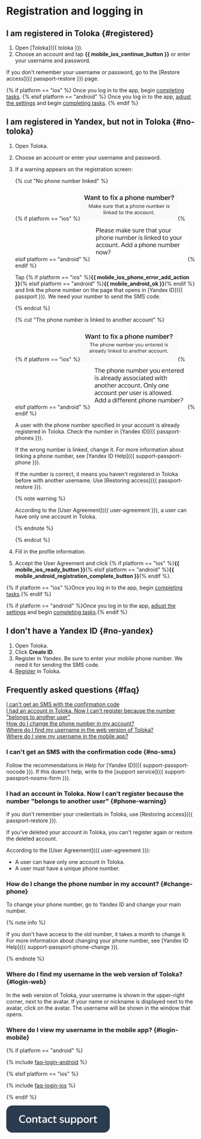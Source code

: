 # Registration and logging in

## I am registered in Toloka {#registered}

1. Open [Toloka]({{ toloka }}).
1. Choose an account and tap **{{ mobile_ios_continue_button }}** or enter your username and password.

If you don't remember your username or password, go to the [Restore access]({{ passport-restore }}) page.

{% if platform == "ios" %}
Once you log in to the app, begin [completing tasks](tasks.md).
{% elsif platform == "android" %}
Once you log in to the app, [adjust the settings](settings.md) and begin [completing tasks](tasks.md).
{% endif %}

## I am registered in Yandex, but not in Toloka {#no-toloka}

1. Open Toloka.
1. Choose an account or enter your username and password.
1. If a warning appears on the registration screen:

   {% cut "No phone number linked" %}

   {% if platform == "ios" %}![](assets/mail_warning_ios.png){% elsif platform == "android" %}![](assets/mail_warning_android.png){% endif %}

   Tap {% if platform == "ios" %}**{{ mobile_ios_phone_error_add_action }}**{% elsif platform == "android" %}**{{ mobile_android_ok }}**{% endif %} and link the phone number on the page that opens in [Yandex ID]({{ passport }}). We need your number to send the SMS code.

   {% endcut %}

   {% cut "The phone number is linked to another account" %}

   {% if platform == "ios" %}![](assets/phone_warning_ios.png){% elsif platform == "android" %}![](assets/phone_warning_android.png){% endif %}

   A user with the phone number specified in your account is already registered in Toloka. Check the number in [Yandex ID]({{ passport-phones }}).

   If the wrong number is linked, change it. For more information about linking a phone number, see [Yandex ID Help]({{ support-passport-phone }}).

   If the number is correct, it means you haven't registered in Toloka before with another username. Use [Restoring access]({{ passport-restore }}).

   {% note warning %}

   According to the [User Agreement]({{ user-agreement }}), a user can have only one account in Toloka.

   {% endnote %}

   {% endcut %}

1. Fill in the profile information.

1. Accept the User Agreement and click {% if platform == "ios" %}**{{ mobile_ios_ready_button }}**{% elsif platform == "android" %}**{{ mobile_android_registration_complete_button }}**{% endif %}.

{% if platform == "ios" %}Once you log in to the app, begin [completing tasks](tasks.md).{% endif %}

{% if platform == "android" %}Once you log in to the app, [adjust the settings](settings.md) and begin [completing tasks](tasks.md).{% endif %}

## I don't have a Yandex ID {#no-yandex}

1. Open Toloka.
1. Click **Create ID**.
1. Register in Yandex. Be sure to enter your mobile phone number. We need it for sending the SMS code.
1. [Register](#no-toloka) in Toloka.

## Frequently asked questions {#faq}

[I can't get an SMS with the confirmation code](#no-sms)  
[I had an account in Toloka. Now I can't register because the number "belongs to another user"](#phone-warning)  
[How do I change the phone number in my account?](#change-phone)  
[Where do I find my username in the web version of Toloka?](#login-web)  
[Where do I view my username in the mobile app?](#login-mobile)

### I can't get an SMS with the confirmation code {#no-sms}

Follow the recommendations in Help for [Yandex ID]({{ support-passport-nocode }}). If this doesn't help, write to the [support service]({{ support-passport-nosms-form }}).

### I had an account in Toloka. Now I can't register because the number "belongs to another user" {#phone-warning}

If you don't remember your credentials in Toloka, use [Restoring access]({{ passport-restore }}).

If you've deleted your account in Toloka, you can't register again or restore the deleted account.

According to the [User Agreement]({{ user-agreement }}):
- A user can have only one account in Toloka.
- A user must have a unique phone number.

### How do I change the phone number in my account? {#change-phone}

To change your phone number, go to Yandex ID and change your main number.

{% note info %}

If you don't have access to the old number, it takes a month to change it. For more information about changing your phone number, see [Yandex ID Help]({{ support-passport-phone-change }}).

{% endnote %}

### Where do I find my username in the web version of Toloka? {#login-web}

In the web version of Toloka, your username is shown in the upper-right corner, next to the avatar. If your name or nickname is displayed next to the avatar, click on the avatar. The username will be shown in the window that opens.

### Where do I view my username in the mobile app? {#login-mobile}

{% if platform == "android" %}

{% include [faq-login-android](_includes/register/id-faq/login-android.md) %}

{% elsif platform == "ios" %}

{% include [faq-login-ios](_includes/register/id-faq/login-ios.md) %}

{% endif %}

[![](assets/buttons/contact-support.svg)](troubleshooting/troubleshooting.md#registration)

